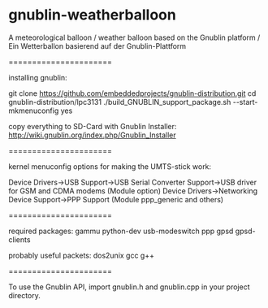 gnublin-weatherballoon
======================

A meteorological balloon / weather balloon based on the Gnublin platform / Ein Wetterballon basierend auf der Gnublin-Plattform

======================

installing gnublin:

git clone https://github.com/embeddedprojects/gnublin-distribution.git 
cd gnublin-distribution/lpc3131
./build_GNUBLIN_support_package.sh --start-mkmenuconfig yes

copy everything to SD-Card with Gnublin Installer: http://wiki.gnublin.org/index.php/Gnublin_Installer

======================

kernel menuconfig options for making the UMTS-stick work:

Device Drivers->USB Support->USB Serial Converter Support->USB driver for GSM and CDMA modems (Module option)
Device Drivers->Networking Device Support->PPP Support (Module ppp_generic and others)

======================

required packages:
gammu python-dev usb-modeswitch ppp gpsd gpsd-clients

probably useful packets:
dos2unix gcc g++

======================

To use the Gnublin API, import gnublin.h and gnublin.cpp in your project directory.
